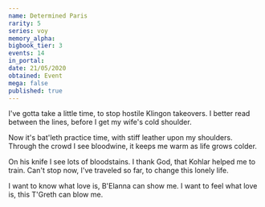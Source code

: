 ```yaml
---
name: Determined Paris
rarity: 5
series: voy
memory_alpha:
bigbook_tier: 3
events: 14
in_portal:
date: 21/05/2020
obtained: Event
mega: false
published: true
---
```


I've gotta take a little time, to stop hostile Klingon takeovers.
I better read between the lines, before I get my wife's cold shoulder.

Now it's bat'leth practice time, with stiff leather upon my shoulders.
Through the crowd I see bloodwine, it keeps me warm as life grows colder.

On his knife I see lots of bloodstains.
I thank God, that Kohlar helped me to train.
Can't stop now, I've traveled so far, to change this lonely life.

I want to know what love is, B'Elanna can show me.
I want to feel what love is, this T'Greth can blow me.
